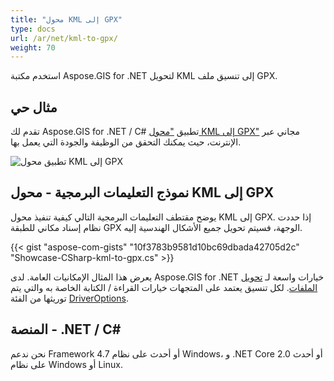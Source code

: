 ```yaml
---
title: "محول KML إلى GPX"
type: docs
url: /ar/net/kml-to-gpx/
weight: 70
---
```


استخدم مكتبة Aspose.GIS for .NET لتحويل KML إلى تنسيق ملف GPX.

## **مثال حي**

تقدم لك Aspose.GIS for .NET / C# تطبيق ["محول KML إلى GPX"](https://products.aspose.app/gis/conversion/kml-to-gpx) مجاني عبر الإنترنت، حيث يمكنك التحقق من الوظيفة والجودة التي يعمل بها.

![تطبيق محول KML إلى GPX](conversion.png)

## **نموذج التعليمات البرمجية - محول KML إلى GPX**

يوضح مقتطف التعليمات البرمجية التالي كيفية تنفيذ محول KML إلى GPX. إذا حددت نظام إسناد مكاني للطبقة GPX الوجهة، فسيتم تحويل جميع الأشكال الهندسية إليه. 

{{< gist "aspose-com-gists" "10f3783b9581d10bc69dbada42705d2c" "Showcase-CSharp-kml-to-gpx.cs" >}}

يعرض هذا المثال الإمكانيات العامة. لدى Aspose.GIS for .NET خيارات واسعة لـ [تحويل الملفات](https://docs.aspose.com/gis/net/vector-layers/). لكل تنسيق يعتمد على المتجهات خيارات القراءة / الكتابة الخاصة به والتي يتم توريثها من الفئة [DriverOptions](https://reference.aspose.com/gis/net/aspose.gis/driveroptions).

## **المنصة - .NET / C#**

نحن ندعم Framework 4.7 أو أحدث على نظام Windows، و .NET Core 2.0 أو أحدث على نظام Windows أو Linux.
